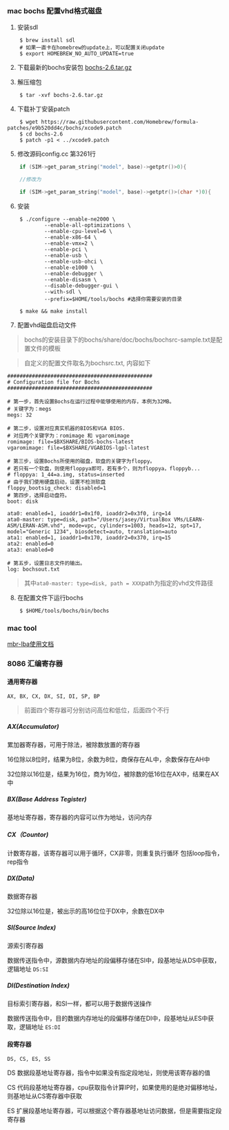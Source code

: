 ### mac bochs 配置vhd格式磁盘
1. 安装sdl

```shell
    $ brew install sdl
    # 如果一直卡在homebrew的update上，可以配置关闭update
    $ export HOMEBREW_NO_AUTO_UPDATE=true
```

2. 下载最新的bochs安装包 [bochs-2.6.tar.gz](https://sourceforge.net/projects/bochs/files/bochs/)

3. 解压缩包

```shell
    $ tar -xvf bochs-2.6.tar.gz
```

4. 下载补丁安装patch

```shell
    $ wget https://raw.githubusercontent.com/Homebrew/formula-patches/e9b520dd4c/bochs/xcode9.patch
    $ cd bochs-2.6
    $ patch -p1 < ../xcode9.patch
```

5. 修改源码config.cc 第3261行

```c
    if (SIM->get_param_string("model", base)->getptr()>0){

    //修改为

    if (SIM->get_param_string("model", base)->getptr()>(char *)0){
```

6. 安装

```shell
    $ ./configure --enable-ne2000 \
            --enable-all-optimizations \
            --enable-cpu-level=6 \
            --enable-x86-64 \
            --enable-vmx=2 \
            --enable-pci \
            --enable-usb \
            --enable-usb-ohci \
            --enable-e1000 \
            --enable-debugger \
            --enable-disasm \
            --disable-debugger-gui \
            --with-sdl \
            --prefix=$HOME/tools/bochs #选择你需要安装的目录
    
    $ make && make install
```

7. 配置vhd磁盘启动文件

> bochs的安装目录下的bochs/share/doc/bochs/bochsrc-sample.txt是配置文件的模板

> 自定义的配置文件取名为bochsrc.txt, 内容如下

```
###############################################
# Configuration file for Bochs
###############################################
 
# 第一步，首先设置Bochs在运行过程中能够使用的内存，本例为32MB。
# 关键字为：megs
megs: 32
 
# 第二步，设置对应真实机器的BIOS和VGA BIOS.
# 对应两个关键字为：romimage 和 vgaromimage
romimage: file=$BXSHARE/BIOS-bochs-latest
vgaromimage: file=$BXSHARE/VGABIOS-lgpl-latest
 
# 第三步，设置Bochs所使用的磁盘，软盘的关键字为floppy。
# 若只有一个软盘，则使用floppya即可，若有多个，则为floppya，floppyb...
# floppya: 1_44=a.img, status=inserted
# 由于我们使用硬盘启动，设置不检测软盘
floppy_bootsig_check: disabled=1
# 第四步，选择启动盘符。
boot: disk

ata0: enabled=1, ioaddr1=0x1f0, ioaddr2=0x3f0, irq=14
ata0-master: type=disk, path="/Users/jasey/VirtualBox VMs/LEARN-ASM/LERAN-ASM.vhd", mode=vpc, cylinders=1003, heads=12, spt=17, model="Generic 1234", biosdetect=auto, translation=auto
ata1: enabled=1, ioaddr1=0x170, ioaddr2=0x370, irq=15
ata2: enabled=0
ata3: enabled=0
 
# 第五步，设置日志文件的输出。
log: bochsout.txt

```

> 其中`ata0-master: type=disk, path = XXX`path为指定的vhd文件路径

8. 在配置文件下运行bochs

```shell 
    $ $HOME/tools/bochs/bin/bochs
```

### mac tool

[mbr-lba使用文档](https://github.com/Jasey/c-tools)

### 8086 汇编寄存器

#### 通用寄存器
`AX, BX, CX, DX, SI, DI, SP, BP`

> 前面四个寄存器可分别访问高位和低位，后面四个不行

##### AX(Accumulator)
累加器寄存器，可用于除法，被除数放置的寄存器

16位除以8位时，结果为8位，余数为8位，商保存在AL中，余数保存在AH中

32位除以16位是，结果为16位，商为16位，被除数的低16位在AX中，结果在AX中

##### BX(Base Address Tegister)
基地址寄存器，寄存器的内容可以作为地址，访问内存

##### CX（Countor)
计数寄存器，该寄存器可以用于循环，CX非零，则重复执行循环
包括loop指令，rep指令

##### DX(Data)
数据寄存器

32位除以16位是，被出示的高16位位于DX中，余数在DX中

##### SI(Source Index)
源索引寄存器

数据传送指令中，源数据内存地址的段偏移存储在SI中，段基地址从DS中获取，逻辑地址 `DS:SI`

##### DI(Destination Index)
目标索引寄存器，和SI一样，都可以用于数据传送操作

数据传送指令中，目的数据内存地址的段偏移存储在DI中，段基地址从ES中获取，逻辑地址 `ES:DI`



#### 段寄存器
`DS, CS, ES, SS`

DS 数据段基地址寄存器，指令中如果没有指定段地址，则使用该寄存器的值

CS 代码段基地址寄存器，cpu获取指令计算IP时，如果使用的是绝对偏移地址，则基地址从CS寄存器中获取

ES 扩展段基地址寄存器，可以根据这个寄存器基地址访问数据，但是需要指定段寄存器
